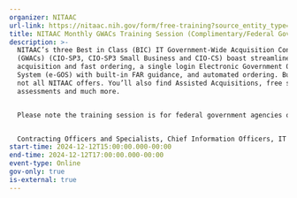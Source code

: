 ```yaml
---
organizer: NITAAC
url-link: https://nitaac.nih.gov/form/free-training?source_entity_type=node&source_entity_id=172756#no-back
title: NITAAC Monthly GWACs Training Session (Complimentary/Federal Government Only)
description: >-
  NITAAC’s three Best in Class (BIC) IT Government-Wide Acquisition Contracts
  (GWACs) (CIO-SP3, CIO-SP3 Small Business and CIO-CS) boast streamlined
  acquisition and fast ordering, a single login Electronic Government Ordering
  System (e-GOS) with built-in FAR guidance, and automated ordering. But that’s
  not all NITAAC offers. You’ll also find Assisted Acquisitions, free scope
  assessments and much more. 


  Please note the training session is for federal government agencies only. If you are not a federal government agency and would like to request a training session, please contact NITAAC Support for assistance. 


  Contracting Officers and Specialists, Chief Information Officers, IT program officials and anyone on your team who is involved in the IT procurement process can benefit from attending a NITAAC training session. All attendees will receive 2 Continuous Learning Points (CLP) for attending this training.
start-time: 2024-12-12T15:00:00.000-00:00
end-time: 2024-12-12T17:00:00.000-00:00
event-type: Online
gov-only: true
is-external: true
---
```

